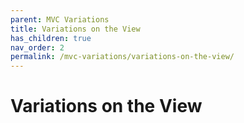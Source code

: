```yaml
---
parent: MVC Variations
title: Variations on the View
has_children: true
nav_order: 2
permalink: /mvc-variations/variations-on-the-view/
---
```

# Variations on the View

